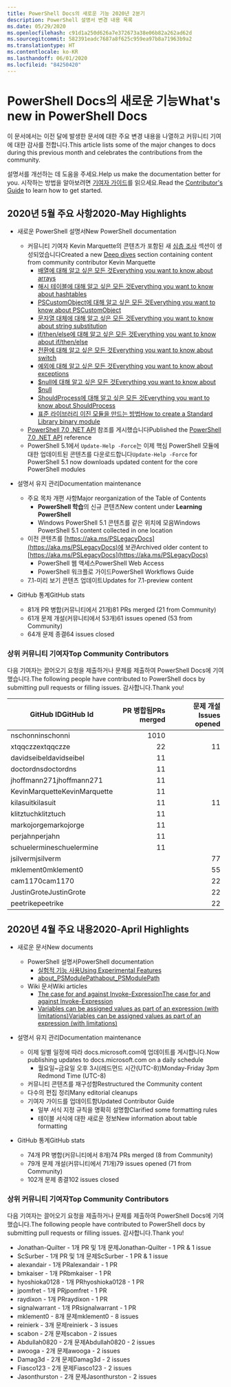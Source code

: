 ```yaml
---
title: PowerShell Docs의 새로운 기능 2020년 2분기
description: PowerShell 설명서 변경 내용 목록
ms.date: 05/29/2020
ms.openlocfilehash: c91d1a250d626a7e372673a38e06b82a262ad62d
ms.sourcegitcommit: 582391eadc7687a8f625c959ea97b8a71963b9a2
ms.translationtype: HT
ms.contentlocale: ko-KR
ms.lasthandoff: 06/01/2020
ms.locfileid: "84250420"
---
```

# <a name="whats-new-in-powershell-docs"></a><span data-ttu-id="2fe2e-103">PowerShell Docs의 새로운 기능</span><span class="sxs-lookup"><span data-stu-id="2fe2e-103">What's new in PowerShell Docs</span></span>

<span data-ttu-id="2fe2e-104">이 문서에서는 이전 달에 발생한 문서에 대한 주요 변경 내용을 나열하고 커뮤니티 기여에 대한 감사를 전합니다.</span><span class="sxs-lookup"><span data-stu-id="2fe2e-104">This article lists some of the major changes to docs during this previous month and celebrates the contributions from the community.</span></span>

<span data-ttu-id="2fe2e-105">설명서를 개선하는 데 도움을 주세요.</span><span class="sxs-lookup"><span data-stu-id="2fe2e-105">Help us make the documentation better for you.</span></span> <span data-ttu-id="2fe2e-106">시작하는 방법을 알아보려면 [기여자 가이드][contrib]를 읽으세요.</span><span class="sxs-lookup"><span data-stu-id="2fe2e-106">Read the [Contributor's Guide][contrib] to learn how to get started.</span></span>

## <a name="2020-may-highlights"></a><span data-ttu-id="2fe2e-107">2020년 5월 주요 사항</span><span class="sxs-lookup"><span data-stu-id="2fe2e-107">2020-May Highlights</span></span>

- <span data-ttu-id="2fe2e-108">새로운 PowerShell 설명서</span><span class="sxs-lookup"><span data-stu-id="2fe2e-108">New PowerShell documentation</span></span>
  - <span data-ttu-id="2fe2e-109">커뮤니티 기여자 Kevin Marquette의 콘텐츠가 포함된 새 [심층 조사](../learn/deep-dives/overview.md) 섹션이 생성되었습니다</span><span class="sxs-lookup"><span data-stu-id="2fe2e-109">Created a new [Deep dives](../learn/deep-dives/overview.md) section containing content from community contributor Kevin Marquette</span></span>
    - [<span data-ttu-id="2fe2e-110">배열에 대해 알고 싶은 모든 것</span><span class="sxs-lookup"><span data-stu-id="2fe2e-110">Everything you want to know about arrays</span></span>](../learn/deep-dives/everything-about-arrays.md)
    - [<span data-ttu-id="2fe2e-111">해시 테이블에 대해 알고 싶은 모든 것</span><span class="sxs-lookup"><span data-stu-id="2fe2e-111">Everything you want to know about hashtables</span></span>](../learn/deep-dives/everything-about-hashtable.md)
    - [<span data-ttu-id="2fe2e-112">PSCustomObject에 대해 알고 싶은 모든 것</span><span class="sxs-lookup"><span data-stu-id="2fe2e-112">Everything you want to know about PSCustomObject</span></span>](../learn/deep-dives/everything-about-pscustomobject.md)
    - [<span data-ttu-id="2fe2e-113">문자열 대체에 대해 알고 싶은 모든 것</span><span class="sxs-lookup"><span data-stu-id="2fe2e-113">Everything you want to know about string substitution</span></span>](../learn/deep-dives/everything-about-string-substitutions.md)
    - [<span data-ttu-id="2fe2e-114">if/then/else에 대해 알고 싶은 모든 것</span><span class="sxs-lookup"><span data-stu-id="2fe2e-114">Everything you want to know about if/then/else</span></span>](../learn/deep-dives/everything-about-if.md)
    - [<span data-ttu-id="2fe2e-115">전환에 대해 알고 싶은 모든 것</span><span class="sxs-lookup"><span data-stu-id="2fe2e-115">Everything you want to know about switch</span></span>](../learn/deep-dives/everything-about-switch.md)
    - [<span data-ttu-id="2fe2e-116">예외에 대해 알고 싶은 모든 것</span><span class="sxs-lookup"><span data-stu-id="2fe2e-116">Everything you want to know about exceptions</span></span>](../learn/deep-dives/everything-about-exceptions.md)
    - [<span data-ttu-id="2fe2e-117">$null에 대해 알고 싶은 모든 것</span><span class="sxs-lookup"><span data-stu-id="2fe2e-117">Everything you want to know about $null</span></span>](../learn/deep-dives/everything-about-null.md)
    - [<span data-ttu-id="2fe2e-118">ShouldProcess에 대해 알고 싶은 모든 것</span><span class="sxs-lookup"><span data-stu-id="2fe2e-118">Everything you want to know about ShouldProcess</span></span>](../learn/deep-dives/everything-about-shouldprocess.md)
    - [<span data-ttu-id="2fe2e-119">표준 라이브러리 이진 모듈을 만드는 방법</span><span class="sxs-lookup"><span data-stu-id="2fe2e-119">How to create a Standard Library binary module</span></span>](../dev-cross-plat/create-standard-library-binary-module.md)
  - <span data-ttu-id="2fe2e-120">[PowerShell 7.0 .NET API](/dotnet/api/?view=powershellsdk-7.0.0) 참조를 게시했습니다</span><span class="sxs-lookup"><span data-stu-id="2fe2e-120">Published the [PowerShell 7.0 .NET API](/dotnet/api/?view=powershellsdk-7.0.0) reference</span></span>
  - <span data-ttu-id="2fe2e-121">PowerShell 5.1에서 `Update-Help -Force`는 이제 핵심 PowerShell 모듈에 대한 업데이트된 콘텐츠를 다운로드합니다</span><span class="sxs-lookup"><span data-stu-id="2fe2e-121">`Update-Help -Force` for PowerShell 5.1 now downloads updated content for the core PowerShell modules</span></span>
- <span data-ttu-id="2fe2e-122">설명서 유지 관리</span><span class="sxs-lookup"><span data-stu-id="2fe2e-122">Documentation maintenance</span></span>
  - <span data-ttu-id="2fe2e-123">주요 목차 개편 사항</span><span class="sxs-lookup"><span data-stu-id="2fe2e-123">Major reorganization of the Table of Contents</span></span>
    - <span data-ttu-id="2fe2e-124">**PowerShell 학습**의 신규 콘텐츠</span><span class="sxs-lookup"><span data-stu-id="2fe2e-124">New content under **Learning PowerShell**</span></span>
    - <span data-ttu-id="2fe2e-125">Windows PowerShell 5.1 콘텐츠를 같은 위치에 모음</span><span class="sxs-lookup"><span data-stu-id="2fe2e-125">Windows PowerShell 5.1 content collected in one location</span></span>
  - <span data-ttu-id="2fe2e-126">이전 콘텐츠를 [https://aka.ms/PSLegacyDocs](https://aka.ms/PSLegacyDocs)에 보관</span><span class="sxs-lookup"><span data-stu-id="2fe2e-126">Archived older content to [https://aka.ms/PSLegacyDocs](https://aka.ms/PSLegacyDocs)</span></span>
    - <span data-ttu-id="2fe2e-127">PowerShell 웹 액세스</span><span class="sxs-lookup"><span data-stu-id="2fe2e-127">PowerShell Web Access</span></span>
    - <span data-ttu-id="2fe2e-128">PowerShell 워크플로 가이드</span><span class="sxs-lookup"><span data-stu-id="2fe2e-128">PowerShell Workflows Guide</span></span>
  - <span data-ttu-id="2fe2e-129">7\.1-미리 보기 콘텐츠 업데이트</span><span class="sxs-lookup"><span data-stu-id="2fe2e-129">Updates for 7.1-preview content</span></span>

- <span data-ttu-id="2fe2e-130">GitHub 통계</span><span class="sxs-lookup"><span data-stu-id="2fe2e-130">GitHub stats</span></span>
  - <span data-ttu-id="2fe2e-131">81개 PR 병합(커뮤니티에서 21개)</span><span class="sxs-lookup"><span data-stu-id="2fe2e-131">81 PRs merged (21 from Community)</span></span>
  - <span data-ttu-id="2fe2e-132">61개 문제 개설(커뮤니티에서 53개)</span><span class="sxs-lookup"><span data-stu-id="2fe2e-132">61 issues opened (53 from Community)</span></span>
  - <span data-ttu-id="2fe2e-133">64개 문제 종결</span><span class="sxs-lookup"><span data-stu-id="2fe2e-133">64 issues closed</span></span>

### <a name="top-community-contributors"></a><span data-ttu-id="2fe2e-134">상위 커뮤니티 기여자</span><span class="sxs-lookup"><span data-stu-id="2fe2e-134">Top Community Contributors</span></span>

<span data-ttu-id="2fe2e-135">다음 기여자는 끌어오기 요청을 제출하거나 문제를 제출하여 PowerShell Docs에 기여했습니다.</span><span class="sxs-lookup"><span data-stu-id="2fe2e-135">The following people have contributed to PowerShell docs by submitting pull requests or filling issues.</span></span> <span data-ttu-id="2fe2e-136">감사합니다.</span><span class="sxs-lookup"><span data-stu-id="2fe2e-136">Thank you!</span></span>

|   <span data-ttu-id="2fe2e-137">GitHub ID</span><span class="sxs-lookup"><span data-stu-id="2fe2e-137">GitHub Id</span></span>    | <span data-ttu-id="2fe2e-138">PR 병합됨</span><span class="sxs-lookup"><span data-stu-id="2fe2e-138">PRs merged</span></span> | <span data-ttu-id="2fe2e-139">문제 개설</span><span class="sxs-lookup"><span data-stu-id="2fe2e-139">Issues opened</span></span> |
| -------------- | ---------: | ------------: |
| <span data-ttu-id="2fe2e-140">nschonni</span><span class="sxs-lookup"><span data-stu-id="2fe2e-140">nschonni</span></span>       |         <span data-ttu-id="2fe2e-141">10</span><span class="sxs-lookup"><span data-stu-id="2fe2e-141">10</span></span> |               |
| <span data-ttu-id="2fe2e-142">xtqqczze</span><span class="sxs-lookup"><span data-stu-id="2fe2e-142">xtqqczze</span></span>       |          <span data-ttu-id="2fe2e-143">2</span><span class="sxs-lookup"><span data-stu-id="2fe2e-143">2</span></span> |             <span data-ttu-id="2fe2e-144">1</span><span class="sxs-lookup"><span data-stu-id="2fe2e-144">1</span></span> |
| <span data-ttu-id="2fe2e-145">davidseibel</span><span class="sxs-lookup"><span data-stu-id="2fe2e-145">davidseibel</span></span>    |          <span data-ttu-id="2fe2e-146">1</span><span class="sxs-lookup"><span data-stu-id="2fe2e-146">1</span></span> |               |
| <span data-ttu-id="2fe2e-147">doctordns</span><span class="sxs-lookup"><span data-stu-id="2fe2e-147">doctordns</span></span>      |          <span data-ttu-id="2fe2e-148">1</span><span class="sxs-lookup"><span data-stu-id="2fe2e-148">1</span></span> |               |
| <span data-ttu-id="2fe2e-149">jhoffmann271</span><span class="sxs-lookup"><span data-stu-id="2fe2e-149">jhoffmann271</span></span>   |          <span data-ttu-id="2fe2e-150">1</span><span class="sxs-lookup"><span data-stu-id="2fe2e-150">1</span></span> |               |
| <span data-ttu-id="2fe2e-151">KevinMarquette</span><span class="sxs-lookup"><span data-stu-id="2fe2e-151">KevinMarquette</span></span> |          <span data-ttu-id="2fe2e-152">1</span><span class="sxs-lookup"><span data-stu-id="2fe2e-152">1</span></span> |               |
| <span data-ttu-id="2fe2e-153">kilasuit</span><span class="sxs-lookup"><span data-stu-id="2fe2e-153">kilasuit</span></span>       |          <span data-ttu-id="2fe2e-154">1</span><span class="sxs-lookup"><span data-stu-id="2fe2e-154">1</span></span> |             <span data-ttu-id="2fe2e-155">1</span><span class="sxs-lookup"><span data-stu-id="2fe2e-155">1</span></span> |
| <span data-ttu-id="2fe2e-156">klitztuch</span><span class="sxs-lookup"><span data-stu-id="2fe2e-156">klitztuch</span></span>      |          <span data-ttu-id="2fe2e-157">1</span><span class="sxs-lookup"><span data-stu-id="2fe2e-157">1</span></span> |               |
| <span data-ttu-id="2fe2e-158">markojorge</span><span class="sxs-lookup"><span data-stu-id="2fe2e-158">markojorge</span></span>     |          <span data-ttu-id="2fe2e-159">1</span><span class="sxs-lookup"><span data-stu-id="2fe2e-159">1</span></span> |               |
| <span data-ttu-id="2fe2e-160">perjahn</span><span class="sxs-lookup"><span data-stu-id="2fe2e-160">perjahn</span></span>        |          <span data-ttu-id="2fe2e-161">1</span><span class="sxs-lookup"><span data-stu-id="2fe2e-161">1</span></span> |               |
| <span data-ttu-id="2fe2e-162">schuelermine</span><span class="sxs-lookup"><span data-stu-id="2fe2e-162">schuelermine</span></span>   |          <span data-ttu-id="2fe2e-163">1</span><span class="sxs-lookup"><span data-stu-id="2fe2e-163">1</span></span> |               |
| <span data-ttu-id="2fe2e-164">jsilverm</span><span class="sxs-lookup"><span data-stu-id="2fe2e-164">jsilverm</span></span>       |            |             <span data-ttu-id="2fe2e-165">7</span><span class="sxs-lookup"><span data-stu-id="2fe2e-165">7</span></span> |
| <span data-ttu-id="2fe2e-166">mklement0</span><span class="sxs-lookup"><span data-stu-id="2fe2e-166">mklement0</span></span>      |            |             <span data-ttu-id="2fe2e-167">5</span><span class="sxs-lookup"><span data-stu-id="2fe2e-167">5</span></span> |
| <span data-ttu-id="2fe2e-168">cam1170</span><span class="sxs-lookup"><span data-stu-id="2fe2e-168">cam1170</span></span>        |            |             <span data-ttu-id="2fe2e-169">2</span><span class="sxs-lookup"><span data-stu-id="2fe2e-169">2</span></span> |
| <span data-ttu-id="2fe2e-170">JustinGrote</span><span class="sxs-lookup"><span data-stu-id="2fe2e-170">JustinGrote</span></span>    |            |             <span data-ttu-id="2fe2e-171">2</span><span class="sxs-lookup"><span data-stu-id="2fe2e-171">2</span></span> |
| <span data-ttu-id="2fe2e-172">peetrike</span><span class="sxs-lookup"><span data-stu-id="2fe2e-172">peetrike</span></span>       |            |             <span data-ttu-id="2fe2e-173">2</span><span class="sxs-lookup"><span data-stu-id="2fe2e-173">2</span></span> |

## <a name="2020-april-highlights"></a><span data-ttu-id="2fe2e-174">2020년 4월 주요 내용</span><span class="sxs-lookup"><span data-stu-id="2fe2e-174">2020-April Highlights</span></span>

- <span data-ttu-id="2fe2e-175">새로운 문서</span><span class="sxs-lookup"><span data-stu-id="2fe2e-175">New documents</span></span>
  - <span data-ttu-id="2fe2e-176">PowerShell 설명서</span><span class="sxs-lookup"><span data-stu-id="2fe2e-176">PowerShell documentation</span></span>
    - [<span data-ttu-id="2fe2e-177">실험적 기능 사용</span><span class="sxs-lookup"><span data-stu-id="2fe2e-177">Using Experimental Features</span></span>](/powershell/scripting/whats-new/experimental-features)
    - [<span data-ttu-id="2fe2e-178">about_PSModulePath</span><span class="sxs-lookup"><span data-stu-id="2fe2e-178">about_PSModulePath</span></span>](/powershell/module/microsoft.powershell.core/about/about_psmodulepath)
  - <span data-ttu-id="2fe2e-179">Wiki 문서</span><span class="sxs-lookup"><span data-stu-id="2fe2e-179">Wiki articles</span></span>
    - [<span data-ttu-id="2fe2e-180">The case for and against Invoke-Expression</span><span class="sxs-lookup"><span data-stu-id="2fe2e-180">The case for and against Invoke-Expression</span></span>](https://github.com/MicrosoftDocs/PowerShell-Docs/wiki/The-case-for-and-against-Invoke-Expression)
    - <span data-ttu-id="2fe2e-181">[Variables can be assigned values as part of an expression (with limitations)](https://github.com/MicrosoftDocs/PowerShell-Docs/wiki/Variables-can-be-assigned-values-as-part-of-an-expression-(with-limitations))</span><span class="sxs-lookup"><span data-stu-id="2fe2e-181">[Variables can be assigned values as part of an expression (with limitations)](https://github.com/MicrosoftDocs/PowerShell-Docs/wiki/Variables-can-be-assigned-values-as-part-of-an-expression-(with-limitations))</span></span>

- <span data-ttu-id="2fe2e-182">설명서 유지 관리</span><span class="sxs-lookup"><span data-stu-id="2fe2e-182">Documentation maintenance</span></span>
  - <span data-ttu-id="2fe2e-183">이제 일별 일정에 따라 docs.microsoft.com에 업데이트를 게시합니다.</span><span class="sxs-lookup"><span data-stu-id="2fe2e-183">Now publishing updates to docs.microsoft.com on a daily schedule</span></span>
    - <span data-ttu-id="2fe2e-184">월요일~금요일 오후 3시(레드먼드 시간(UTC-8))</span><span class="sxs-lookup"><span data-stu-id="2fe2e-184">Monday-Friday 3pm Redmond Time (UTC-8)</span></span>
  - <span data-ttu-id="2fe2e-185">커뮤니티 콘텐츠를 재구성함</span><span class="sxs-lookup"><span data-stu-id="2fe2e-185">Restructured the Community content</span></span>
  - <span data-ttu-id="2fe2e-186">다수의 편집 정리</span><span class="sxs-lookup"><span data-stu-id="2fe2e-186">Many editorial cleanups</span></span>
  - <span data-ttu-id="2fe2e-187">기여자 가이드를 업데이트함</span><span class="sxs-lookup"><span data-stu-id="2fe2e-187">Updated Contributor Guide</span></span>
    - <span data-ttu-id="2fe2e-188">일부 서식 지정 규칙을 명확히 설명함</span><span class="sxs-lookup"><span data-stu-id="2fe2e-188">Clarified some formatting rules</span></span>
    - <span data-ttu-id="2fe2e-189">테이블 서식에 대한 새로운 정보</span><span class="sxs-lookup"><span data-stu-id="2fe2e-189">New information about table formatting</span></span>

- <span data-ttu-id="2fe2e-190">GitHub 통계</span><span class="sxs-lookup"><span data-stu-id="2fe2e-190">GitHub stats</span></span>
  - <span data-ttu-id="2fe2e-191">74개 PR 병합(커뮤니티에서 8개)</span><span class="sxs-lookup"><span data-stu-id="2fe2e-191">74 PRs merged (8 from Community)</span></span>
  - <span data-ttu-id="2fe2e-192">79개 문제 개설(커뮤니티에서 71개)</span><span class="sxs-lookup"><span data-stu-id="2fe2e-192">79 issues opened (71 from Community)</span></span>
  - <span data-ttu-id="2fe2e-193">102개 문제 종결</span><span class="sxs-lookup"><span data-stu-id="2fe2e-193">102 issues closed</span></span>

### <a name="top-community-contributors"></a><span data-ttu-id="2fe2e-194">상위 커뮤니티 기여자</span><span class="sxs-lookup"><span data-stu-id="2fe2e-194">Top Community Contributors</span></span>

<span data-ttu-id="2fe2e-195">다음 기여자는 끌어오기 요청을 제출하거나 문제를 제출하여 PowerShell Docs에 기여했습니다.</span><span class="sxs-lookup"><span data-stu-id="2fe2e-195">The following people have contributed to PowerShell docs by submitting pull requests or filling issues.</span></span> <span data-ttu-id="2fe2e-196">감사합니다.</span><span class="sxs-lookup"><span data-stu-id="2fe2e-196">Thank you!</span></span>

- <span data-ttu-id="2fe2e-197">Jonathan-Quilter - 1개 PR 및 1개 문제</span><span class="sxs-lookup"><span data-stu-id="2fe2e-197">Jonathan-Quilter - 1 PR & 1 issue</span></span>
- <span data-ttu-id="2fe2e-198">ScSurber - 1개 PR 및 1개 문제</span><span class="sxs-lookup"><span data-stu-id="2fe2e-198">ScSurber - 1 PR & 1 issue</span></span>
- <span data-ttu-id="2fe2e-199">alexandair - 1개 PR</span><span class="sxs-lookup"><span data-stu-id="2fe2e-199">alexandair - 1 PR</span></span>
- <span data-ttu-id="2fe2e-200">bmkaiser - 1개 PR</span><span class="sxs-lookup"><span data-stu-id="2fe2e-200">bmkaiser - 1 PR</span></span>
- <span data-ttu-id="2fe2e-201">hyoshioka0128 - 1개 PR</span><span class="sxs-lookup"><span data-stu-id="2fe2e-201">hyoshioka0128 - 1 PR</span></span>
- <span data-ttu-id="2fe2e-202">jpomfret - 1개 PR</span><span class="sxs-lookup"><span data-stu-id="2fe2e-202">jpomfret - 1 PR</span></span>
- <span data-ttu-id="2fe2e-203">raydixon - 1개 PR</span><span class="sxs-lookup"><span data-stu-id="2fe2e-203">raydixon - 1 PR</span></span>
- <span data-ttu-id="2fe2e-204">signalwarrant - 1개 PR</span><span class="sxs-lookup"><span data-stu-id="2fe2e-204">signalwarrant - 1 PR</span></span>
- <span data-ttu-id="2fe2e-205">mklement0 - 8개 문제</span><span class="sxs-lookup"><span data-stu-id="2fe2e-205">mklement0 - 8 issues</span></span>
- <span data-ttu-id="2fe2e-206">reinierk - 3개 문제</span><span class="sxs-lookup"><span data-stu-id="2fe2e-206">reinierk - 3 issues</span></span>
- <span data-ttu-id="2fe2e-207">scabon - 2개 문제</span><span class="sxs-lookup"><span data-stu-id="2fe2e-207">scabon - 2 issues</span></span>
- <span data-ttu-id="2fe2e-208">Abdullah0820 - 2개 문제</span><span class="sxs-lookup"><span data-stu-id="2fe2e-208">Abdullah0820 - 2 issues</span></span>
- <span data-ttu-id="2fe2e-209">awooga - 2개 문제</span><span class="sxs-lookup"><span data-stu-id="2fe2e-209">awooga - 2 issues</span></span>
- <span data-ttu-id="2fe2e-210">Damag3d - 2개 문제</span><span class="sxs-lookup"><span data-stu-id="2fe2e-210">Damag3d - 2 issues</span></span>
- <span data-ttu-id="2fe2e-211">Fiasco123 - 2개 문제</span><span class="sxs-lookup"><span data-stu-id="2fe2e-211">Fiasco123 - 2 issues</span></span>
- <span data-ttu-id="2fe2e-212">Jasonthurston - 2개 문제</span><span class="sxs-lookup"><span data-stu-id="2fe2e-212">Jasonthurston - 2 issues</span></span>

<!-- Link references -->
[contrib]: contributing/overview.md
